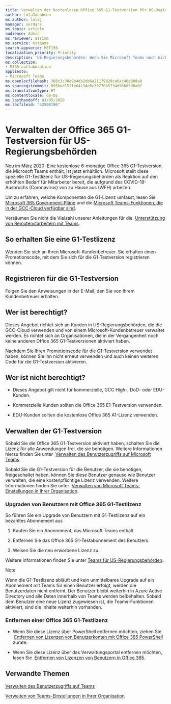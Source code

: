 ```yaml
---
title: Verwalten der kostenlosen Office 365 G1-Testversion für US-Regierungsbehörden
author: LolaJacobsen
ms.author: lolaj
manager: serdars
ms.topic: article
audience: Admin
ms.reviewer: aarimm
ms.service: msteams
search.appverid: MET150
localization_priority: Priority
description: 'US-Regierungsbehörden: Wenn Sie Microsoft Teams noch nicht verwenden, es aber eilig benötigen, stellen Sie Ihren Benutzern, die als Reaktion auf den Ausbruch von COVID-19 (Coronavirus) remote oder von zu Hause aus arbeiten müssen (WFH), die Office 365 G1-Testversion bereit.'
ms.collection:
- M365-collaboration
appliesto:
- Microsoft Teams
ms.openlocfilehash: 388c3c30e9b4db2db6a21179829ca6ac40e00da0
ms.sourcegitcommit: 095bed15ffe64c34e6c39770b5734d966d5d8a0f
ms.translationtype: HT
ms.contentlocale: de-DE
ms.lasthandoff: 03/05/2020
ms.locfileid: "42508196"
---
```

<a name="manage-the-office-365-g1-trial-for-us-government"></a>Verwalten der Office 365 G1-Testversion für US-Regierungsbehörden 
==============================

Neu im März 2020: Eine kostenlose 6-monatige Office 365 G1-Testversion, die Microsoft Teams enthält, ist jetzt erhältlich. Microsoft stellt diese spezielle G1-Testlizenz für US-Regierungsbehörden als Reaktion auf den erhöhten Bedarf für Mitarbeiter bereit, die aufgrund des COVID-19-Ausbruchs (Coronavirus) von zu Hause aus (WFH) arbeiten.

Um zu erfahren, welche Komponenten die G1-Lizenz umfasst, lesen Sie [Microsoft 365 Government-Pläne](https://www.microsoft.com/microsoft-365/government/compare-office-365-government-plans) und die [Microsoft Teams-Funktionen, die in der GCC-Cloud verfügbar sind](plan-for-government-gcc.md).

Versäumen Sie nicht die Vielzahl unserer Anleitungen für die  [Unterstützung von Remotemitarbeitern mit Teams](support-remote-work-with-teams.md). 

## <a name="how-to-get-an-g1-trial-license"></a>So erhalten Sie eine G1-Testlizenz

Wenden Sie sich an Ihren Microsoft-Kundenbetreuer. Sie erhalten einen Promotionscode, mit dem Sie sich für die G1-Testversion registrieren können.

## <a name="how-to-sign-up-for-the-g1-trial"></a>Registrieren für die G1-Testversion

Folgen Sie den Anweisungen in der E-Mail, den Sie von Ihrem Kundenbetreuer erhalten.

## <a name="whos-eligible"></a>Wer ist berechtigt?

Dieses Angebot richtet sich an Kunden in US-Regierungsbehörden, die die GCC-Cloud verwenden und von einem Microsoft-Kundenbetreuer verwaltet werden. Es richtet sich an Organisationen, die in der Vergangenheit noch keine anderen Office 365 G1-Testversionen aktiviert haben.

Nachdem Sie Ihren Promotionscode für die G1-Testversion verwendet haben, können Sie ihn nicht erneut verwenden und auch keinen weiteren Code für die G1-Testversion aktivieren.

## <a name="who-isnt-eligible"></a>Wer ist nicht berechtigt?

  - Dieses Angebot gilt nicht für kommerzielle, GCC High-, DoD- oder EDU-Kunden.

  - Kommerzielle Kunden sollten die Office 365 E1-Testversion verwenden.

  - EDU-Kunden sollten die kostenlose Office 365 A1-Lizenz verwenden.

## <a name="manage-the-g1-trial"></a>Verwalten der G1-Testversion

Sobald Sie die Office 365 G1-Testversion aktiviert haben, schalten Sie die Lizenz für alle Anwendungen frei, die sie benötigen. Weitere Informationen hierzu finden Sie unter  [Verwalten des Benutzerzugriffs auf Microsoft Teams](user-access.md#manage-teams-through-the-microsoft-365-admin-center).

Sobald Sie die G1-Testversion für die Benutzer, die sie benötigen, freigeschaltet haben, können Sie diese Benutzer genauso wie Benutzer verwalten, die eine kostenpflichtige Lizenz verwenden. Weitere Informationen finden Sie unter  [Verwalten von Microsoft Teams-Einstellungen in Ihrer Organisation](enable-features-office-365.md).

### <a name="upgrade-users-from-the-office-365-g1-trial-license"></a>Upgraden von Benutzern mit Office 365 G1-Testlizenz

So führen Sie ein Upgrade von Benutzern mit G1-Testlizenz auf ein bezahltes Abonnement aus

1.  Kaufen Sie ein Abonnement, das Microsoft Teams enthält.

2.  Entfernen Sie das Office 365 G1-Testabonnement des Benutzers.

3.  Weisen Sie die neu erworbene Lizenz zu.

Weitere Informationen finden Sie unter [Teams für US-Regierungsbehörden](expand-teams-across-your-org/teams-for-government-landing-page.md).

> [!NOTE]
> Wenn die G1-Testlizenz abläuft und kein unmittelbares Upgrade auf ein Abonnement mit Teams für einen Benutzer erfolgt, werden die Benutzerdaten nicht entfernt. Der Benutzer bleibt weiterhin in Azure Active Directory und alle Daten innerhalb von Teams werden beibehalten. Sobald dem Benutzer eine neue Lizenz zugewiesen ist, die Teams-Funktionen aktiviert, sind die Inhalte weiterhin vorhanden.
> 
### <a name="remove-an-office-365-g1-trial-license"></a>Entfernen einer Office 365 G1-Testlizenz

  - Wenn Sie diese Lizenz über PowerShell entfernen möchten, ziehen Sie  [Entfernen von Lizenzen von Benutzerkonten mit Office 365 PowerShell](https://docs.microsoft.com/office365/enterprise/powershell/remove-licenses-from-user-accounts-with-office-365-powershell) zurate.

  - Wenn Sie diese Lizenz über das Verwaltungsportal entfernen möchten, lesen Sie  [Entfernen von Lizenzen von Benutzern in Office 365](https://docs.microsoft.com/office365/admin/subscriptions-and-billing/remove-licenses-from-users?view=o365-worldwide).

## <a name="related-topics"></a>Verwandte Themen

[Verwalten des Benutzerzugriffs auf Teams](user-access.md#manage-teams-through-the-microsoft-365-admin-center)

[Verwalten von Teams-Einstellungen in Ihrer Organisation](enable-features-office-365.md)

